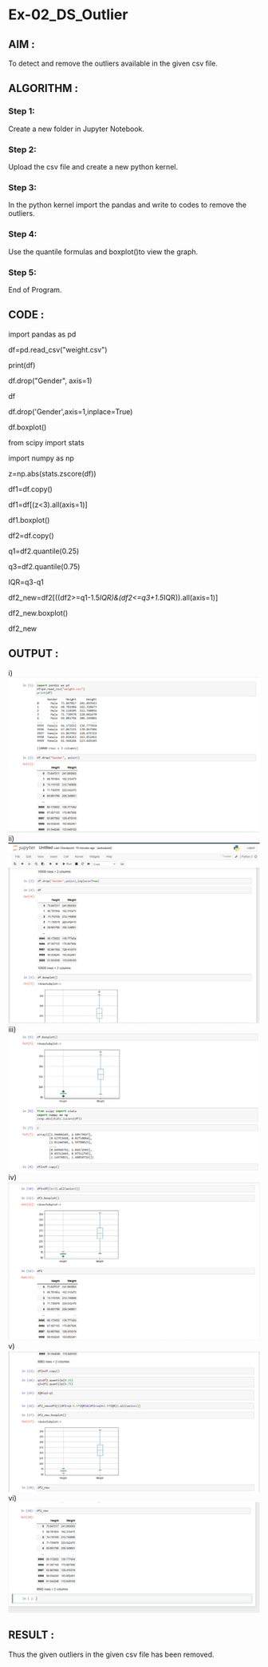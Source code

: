 # Ex-02_DS_Outlier
## AIM :
To detect and remove the outliers available in the given csv file.

## ALGORITHM :
### Step 1:
Create a new folder in Jupyter Notebook.

### Step 2:
Upload the csv file and create a new python kernel.

### Step 3:
In the python kernel import the pandas and write to codes to remove the outliers.

### Step 4:
Use the quantile formulas and boxplot()to view the graph.

### Step 5:
End of Program.

## CODE :

import pandas as pd

df=pd.read_csv("weight.csv")

print(df)

df.drop("Gender", axis=1)

df

df.drop('Gender',axis=1,inplace=True)

df.boxplot()

from scipy import stats

import numpy as np

z=np.abs(stats.zscore(df))

df1=df.copy()

df1=df[(z<3).all(axis=1)]

df1.boxplot()

df2=df.copy()

q1=df2.quantile(0.25)

q3=df2.quantile(0.75)

IQR=q3-q1

df2_new=df2[((df2>=q1-1.5*IQR)&(df2<=q3+1.5*IQR)).all(axis=1)]

df2_new.boxplot()

df2_new

## OUTPUT :
i)
![op](./op1.png)
ii)
![op](./op2.png)
iii)
![op](./op3.png)
iv)
![op](./op4.png)
v)
![op](./op5.png)
vi)
![op](./op6.png)

## RESULT :
Thus the given outliers in the given csv file has been removed.
